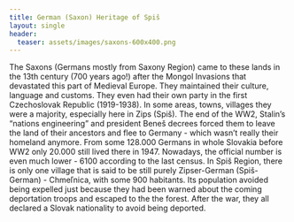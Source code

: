 ```yaml
---
title: German (Saxon) Heritage of Spiš
layout: single
header:
  teaser: assets/images/saxons-600x400.png
---
```


The Saxons (Germans mostly from Saxony Region) came to these lands in the 13th century (700 years ago!) after the Mongol Invasions that devastated this part of Medieval Europe. They maintained their culture, language and customs. They even had their own party in the first Czechoslovak Republic (1919-1938). In some areas, towns, villages they were a majority, especially here in Zips (Spiš). The end of the WW2, Stalin’s “nations engineering” and president Beneš decrees forced them to leave the land of their ancestors and flee to Germany - which wasn’t really their homeland anymore. From some 128.000 Germans in whole Slovakia before WW2 only 20.000 still lived there in 1947. Nowadays, the official number is even much lower - 6100 according to the last census. In Spiš Region, there is only one village that is said to be still purely Zipser-German (Spiš-German) - Chmeľnica, with some 900 habitants. Its population avoided being expelled just because they had been warned about the coming deportation troops and escaped to the the forest. After the war, they all declared a Slovak nationality to avoid being deported.
